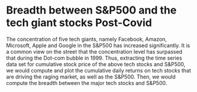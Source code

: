 # Breadth between S&P500 and the tech giant stocks Post-Covid
The concentration of five tech giants, namely Facebook, Amazon, Microsoft, Apple and Google in the S&amp;P500 has increased significantly. It is a common view on the street that the concentration level has surpassed that during the Dot-com bubble in 1999. Thus, extracting the time series data set for cumulative stock price of the above tech stocks and S&amp;P500, we would compute and plot the cumulative daily returns on tech stocks that are driving the raging market, as well as the S&amp;P500. Then, we would compute the breadth between the major tech stocks and S&amp;P500.
